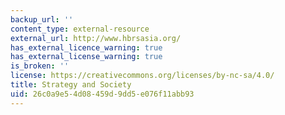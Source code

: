 ```yaml
---
backup_url: ''
content_type: external-resource
external_url: http://www.hbrsasia.org/
has_external_licence_warning: true
has_external_license_warning: true
is_broken: ''
license: https://creativecommons.org/licenses/by-nc-sa/4.0/
title: Strategy and Society
uid: 26c0a9e5-4d08-459d-9dd5-e076f11abb93
---
```

